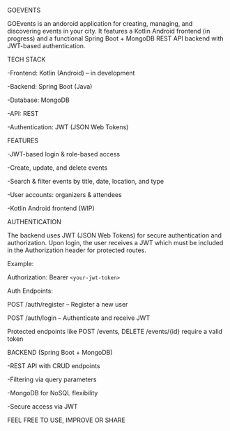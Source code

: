 GOEVENTS

GOEvents is an andoroid application for creating, managing, and discovering events in your city. It features a Kotlin Android frontend (in progress) and a functional Spring Boot + MongoDB REST API backend with JWT-based authentication.


TECH STACK

-Frontend: Kotlin (Android) – in development

-Backend: Spring Boot (Java)

-Database: MongoDB

-API: REST

-Authentication: JWT (JSON Web Tokens)


FEATURES

-JWT-based login & role-based access

-Create, update, and delete events

-Search & filter events by title, date, location, and type

-User accounts: organizers & attendees

-Kotlin Android frontend (WIP)


AUTHENTICATION

The backend uses JWT (JSON Web Tokens) for secure authentication and authorization. Upon login, the user receives a JWT which must be included in the Authorization header for protected routes.

Example:

Authorization: Bearer `<your-jwt-token>`

Auth Endpoints:

POST /auth/register – Register a new user

POST /auth/login – Authenticate and receive JWT


Protected endpoints like POST /events, DELETE /events/{id} require a valid token


BACKEND (Spring Boot + MongoDB)

-REST API with CRUD endpoints

-Filtering via query parameters

-MongoDB for NoSQL flexibility

-Secure access via JWT


FEEL FREE TO USE, IMPROVE OR SHARE 
